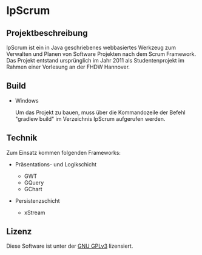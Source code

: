 # IpScrum #

## Projektbeschreibung ##
IpScrum ist ein in Java geschriebenes webbasiertes Werkzeug zum Verwalten und Planen von Software Projekten nach dem Scrum Framework.
Das Projekt entstand ursprünglich im Jahr 2011 als Studentenprojekt im Rahmen einer Vorlesung an der FHDW Hannover.

## Build ##
* Windows
 
	Um das Projekt zu bauen, muss über die Kommandozeile der Befehl "gradlew build" im Verzeichnis IpScrum aufgerufen werden.

## Technik ##
Zum Einsatz kommen folgenden Frameworks:

* Präsentations- und Logikschicht

	* GWT
	* GQuery
	* GChart

* Persistenzschicht

	* xStream
	
## Lizenz ##
Diese Software ist unter der [GNU GPLv3](http://www.gnu.org/licenses/gpl-3.0.html) lizensiert.